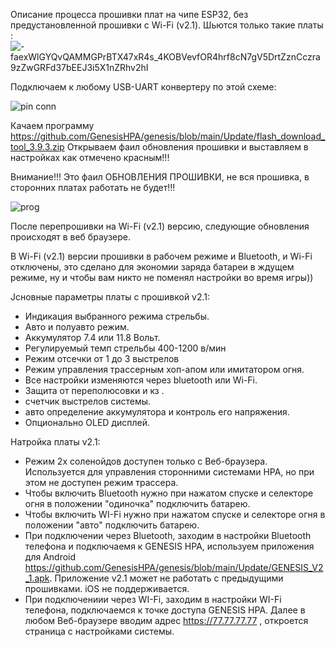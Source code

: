 Описание процесса прошивки плат на чипе ESP32, без предустановленной прошивки с Wi-Fi (v2.1).
Шьются только такие платы :
![-faexWlGYQvQAMMGPrBTX47xR4s_4KOBVevfOR4hrf8cN7gV5DrtZznCczra9zZwGRFd37bEEJ3i5X1nZRhv2hI](https://user-images.githubusercontent.com/65130421/211198486-8d95a485-73d6-4e51-b198-3afe78526cc4.jpg)


Подключаем к любому USB-UART конвертеру по этой схеме:

![pin conn](https://user-images.githubusercontent.com/65130421/211193793-478566af-a9cd-4e7d-b5f8-52bfddc8231c.jpg)

Качаем программу https://github.com/GenesisHPA/genesis/blob/main/Update/flash_download_tool_3.9.3.zip
Открываем фаил обновления прошивки и выставляем в настройках как отмечено красным!!!

Внимание!!! Это фаил ОБНОВЛЕНИЯ ПРОШИВКИ, не вся прошивка, в сторонних платах работать не будет!!! 

![prog](https://user-images.githubusercontent.com/65130421/211194007-ac90ed13-a0e5-4492-85ba-2b6c2dab1986.jpg)

После перепрошивки на Wi-Fi (v2.1) версию, следующие обновления происходят в веб браузере.

В Wi-Fi (v2.1) версии прошивки в рабочем режиме и Bluetooth, и Wi-Fi отключены, это сделано для экономии заряда батареи в ждущем режиме, ну и чтобы вам никто не поменял настройки во время игры))

Jсновные параметры платы с прошивкой v2.1:
- Индикация выбранного режима стрельбы.
- Авто и полуавто режим.
- Аккумулятор 7.4 или 11.8 Вольт.
- Регулируемый темп стрельбы 400-1200 в/мин
- Режим отсечки от 1 до 3 выстрелов
- Режим управления трассерным хоп-апом или имитатором огня.
- Все настройки изменяются через bluetooth или Wi-Fi.
- Защита от переполюсовки и кз .
- счетчик выстрелов системы.
- авто определение аккумулятора и контроль его напряжения.
- Опционально OLED дисплей.

Натройка платы v2.1:

- Режим 2х соленойдов доступен только с Веб-браузера. Используется для управления сторонними системами HPA, но при этом не доступен режим трассера.
- Чтобы включить Bluetooth нужно при нажатом спуске и селекторе огня в положении "одиночка" подключить батарею.
- Чтобы включить WI-Fi нужно при нажатом спуске и селекторе огня в положении "авто" подключить батарею.
- При подключении через Bluetooth, заходим в настройки Bluetooth телефона и подключаемя к GENESIS HPA,  используем приложения для Android https://github.com/GenesisHPA/genesis/blob/main/Update/GENESIS_V2_1.apk. Приложение v2.1 может не работать с предыдущими прошивками. iOS не поддерживается.
- При подключениии через WI-Fi, заходим в настройки WI-Fi телефона, подключаемся к точке доступа GENESIS HPA. Далее в любом Веб-браузере вводим адрес https://77.77.77.77 ,
откроется страница с настройками системы.
